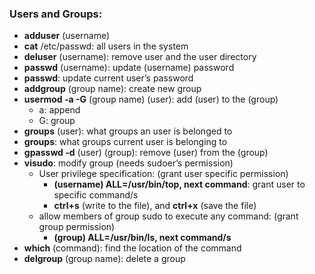 ### Users and Groups: 
* **adduser** (username) 
* **cat** /etc/passwd: all users in the system
* **deluser** (username): remove user and the user directory 
* **passwd** (username): update (username) password
* **passwd**: update current user’s password 
* **addgroup** (group name): create new group
* **usermod -a -G** (group name) (user): add (user) to the (group) 
	* a: append
	* G: group
* **groups** (user): what groups an user is belonged to
* **groups**: what groups current user is belonging to 
* **gpasswd -d** (user) (group): remove (user) from the (group)
* **visudo**: modify group (needs sudoer’s permission) 
	* User privilege specification:  (grant user specific permission) 
		* **(username) ALL=/usr/bin/top, next command**: grant user to specific command/s
		* **ctrl+s** (write to the file), and **ctrl+x** (save the file) 
	* allow members of group sudo to execute any command: (grant group permission) 
		* **(group) ALL=/usr/bin/ls, next command/s**
* **which** (command): find the location of the command
* **delgroup** (group name): delete a group 
